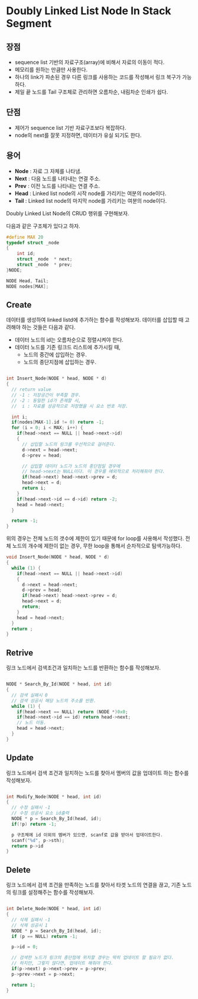 # Doubly Linked List Node In Stack Segment

## 장점
- sequence list 기반의 자료구조(array)에 비해서 자료의 이동이 적다.
- 메모리를 원하는 만큼만 사용한다.
- 하나의 link가 파손된 경우 다른 링크를 사용하는 코드를 작성해서 링크 복구가 가능하다.
- 제일 끝 노드를 Tail 구조체로 관리하면 오름차순, 내림차순 인쇄가 쉽다.

## 단점
- 제어가 sequence list 기반 자료구조보다 복잡하다.
- node의 next를 잘못 지정하면, 데이터가 유실 되기도 한다.

## 용어
- **Node** : 자료 그 자체를 나타냄.
- **Next** : 다음 노드를 나타내는 연결 주소.
- **Prev** : 이전 노드를 나타내는 연결 주소.
- **Head** : Linked list node의 시작 node를 가리키는 여분의 node이다.
- **Tail** : Linked list node의 마지막 node를 가리키는 여분의 node이다.


Doubly Linked List Node의 CRUD 행위를 구현해보자.


다음과 같은 구조체가 있다고 하자.
```cpp
#define MAX	20
typedef struct _node
{
	int id;
	struct _node  * next;
	struct _node  * prev;
}NODE;

NODE Head, Tail;
NODE nodes[MAX];

```

## Create
데이터를 생성하여 linked listd에 추가하는 함수를 작성해보자.
데이터를 삽입할 때 고려해야 하는 것들은 다음과 같다.
- 데이터 노드의 id는 오름차순으로 정렬시켜야 한다.
- 데이터 노드를 기존 링크드 리스트에 추가시킬 때,
  - 노드의 중간에 삽입하는 경우.
  - 노드의 종단지점에 삽입하는 경우.

```cpp

int Insert_Node(NODE * head, NODE * d)
{
  // return value
  // -1 : 저장공간이 부족할 경우.
  // -2 : 동일한 id가 존재할 시,
  //  i : 자료를 성공적으로 저장했을 시 요소 번호 저장.

  int i;
  if(nodes[MAX-1].id != 0) return -1;
  for (i = 0; i < MAX; i++) {
    if(head->next == NULL || head->next->id)
    {
      // 삽입할 노드의 링크를 우선적으로 걸어준다.
      d->next = head->next;
      d->prev = head;

      // 삽입할 데이터 노드가 노드의 종단점일 경우에
      // head->next는 NULL이다. 이 경우를 예외적으로 처리해줘야 한다.
      if(head->next) head->next->prev = d;
      head->next = d;
      return i;
    }
    if(head->next->id == d->id) return -2;
    head = head->next;
  }

  return -1;
}
```

위의 경우는 전체 노드의 갯수에 제한이 있기 때문에 for loop를 사용해서 작성했다.
전체 노드의 개수에 제한이 없는 경우, 무한 loop을 통해서 순차적으로 탐색가능하다.

```cpp
void Insert_Node(NODE * head, NODE * d)
{
  while (1) {
    if(head->next == NULL || head->next->id)
    {
      d->next = head->next;
      d->prev = head;
      if(head->next) head->next->prev = d;
      head->next = d;
      return;
    }
    head = head->next;
  }
  return ;
}

```


## Retrive
링크 노드에서 검색조건과 일치하는 노드를 반환하는 함수를 작성해보자.

```cpp

NODE * Search_By_Id(NODE * head, int id)
{
  // 검색 실패시 0
  // 검색 성공시 해당 노드의 주소를 반환.
  while (1) {
    if(head->next == NULL) return (NODE *)0x0;
    if(head->next->id == id) return head->next;
    // 노드 이동.
    head = head->next;
  }
}

```

## Update
링크 노드에서 검색 조건과 일치하는 노드를 찾아서 멤버의 값을 업데이트 하는 함수를 작성해보자.

```cpp

int Modify_Node(NODE * head, int id)
{
  // 수정 실패시 -1
  // 수정 성공시 요소 id출력
  NODE * p = Search_By_Id(head, id);
  if(!p) return -1;

  p 구조체에 id 이외의 멤버가 있으면, scanf로 값을 받아서 업데이트한다.
  scanf("%d", p->sth);
  return p->id
}
```

## Delete
링크 노드에서 검색 조건을 만족하는 노드를 찾아서 타겟 노드의 연결을 끊고,
기존 노드의 링크를 설정해주는 함수를 작성해보자.

```cpp

int Delete_Node(NODE * head, int id)
{
  // 삭제 실패시 -1
  // 삭제 성공시 1
  NODE * p = Search_By_Id(head, id);
  if (p == NULL) return -1;

  p->id = 0;

  // 검색한 노드가 링크의 종단점에 위치할 경우는 딱히 업데이트 할 필요가 없다.
  // 하지만, 그렇지 않다면, 업데이트 해줘야 한다.
  if(p->next) p->next->prev = p->prev;
  p->prev->next = p->next;

  return 1;
}


```
